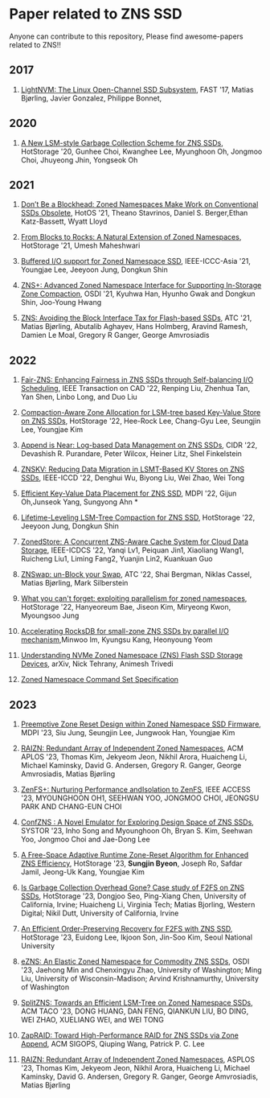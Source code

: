 # Paper related to ZNS SSD

Anyone can contribute to this repository, Please find awesome-papers related to ZNS!!

## 2017
1. [LightNVM: The Linux Open-Channel SSD Subsystem](https://www.usenix.org/system/files/conference/fast17/fast17-bjorling.pdf), FAST '17, Matias Bjørling, Javier Gonzalez, Philippe Bonnet,

## 2020

1. [A New LSM-style Garbage Collection Scheme for ZNS SSDs](https://www.usenix.org/system/files/hotstorage20_paper_choi_0.pdf), HotStorage '20, Gunhee Choi, Kwanghee Lee, Myunghoon Oh, Jongmoo Choi, Jhuyeong Jhin, Yongseok Oh

## 2021

1. [Don’t Be a Blockhead: Zoned Namespaces Make Work on Conventional SSDs Obsolete](https://dl.acm.org/doi/abs/10.1145/3458336.3465300), HotOS '21, Theano Stavrinos, Daniel S. Berger,Ethan Katz-Bassett, Wyatt Lloyd

2. [From Blocks to Rocks: A Natural Extension of Zoned Namespaces](https://dl.acm.org/doi/abs/10.1145/3465332.3470870?casa_token=Yzq5cEY5pKkAAAAA:64srUbIjrAvAqRM8IjSZhblHjl74dEJfHP00t7eh3q8f7mYHDSaV1u54SvP9zgi2Sn2OwCou3eu6), HotStorage '21, Umesh Maheshwari

3. [Buffered I/O support for Zoned Namespace SSD](https://ieeexplore.ieee.org/abstract/document/9641979?casa_token=IBQGce06HP4AAAAA:Ehh_XyAogn5HQrYYlw0Ohx7cRM1xeNj5mHsxZzw7sK5prEAyq3jkEwLiZ6cvnUT6dpuhk04K), IEEE-ICCC-Asia '21, Youngjae Lee, Jeeyoon Jung, Dongkun Shin

4. [ZNS+: Advanced Zoned Namespace Interface for Supporting In-Storage Zone Compaction](https://www.usenix.org/system/files/osdi21-han.pdf), OSDI '21, Kyuhwa Han, Hyunho Gwak and Dongkun Shin, Joo-Young Hwang

5. [ZNS: Avoiding the Block Interface Tax for Flash-based SSDs](https://www.usenix.org/system/files/atc21-bjorling.pdf), ATC '21, Matias Bjørling, Abutalib Aghayev, Hans Holmberg, Aravind Ramesh, Damien Le Moal, Gregory R Ganger, George Amvrosiadis

## 2022

1. [Fair-ZNS: Enhancing Fairness in ZNS SSDs through Self-balancing I/O Scheduling](https://ieeexplore.ieee.org/abstract/document/10004209?casa_token=A6ZGwOY7xwgAAAAA:5SMU1CkOywTWMu-NYlffvVTC2G-XSk1vPs9s3jkPMlxZtxKXnbzwItzn6dIg9DEz-l_7ZMgk), IEEE Transaction on CAD '22, Renping Liu, Zhenhua Tan, Yan Shen, Linbo Long, and Duo Liu

2. [Compaction-Aware Zone Allocation for LSM-tree based Key-Value Store on ZNS SSDs](https://dl.acm.org/doi/abs/10.1145/3538643.3539743?casa_token=dGH7ERxaTRQAAAAA:josUF1r1S62vOrartUhQ05jzLJ_HSUunCbm8EoxRYoq--8chxCXqwjTkdEQcdGjzZatTy3W1NUvc), HotStorage '22, Hee-Rock Lee, Chang-Gyu Lee, Seungjin Lee, Youngjae Kim

3. [Append is Near: Log-based Data Management on ZNS SSDs](https://people.ucsc.edu/~hlitz/papers/append.pdf), CIDR '22, Devashish R. Purandare, Peter Wilcox, Heiner Litz, Shel Finkelstein

4. [ZNSKV: Reducing Data Migration in LSMT-Based KV Stores on ZNS SSDs](https://ieeexplore.ieee.org/abstract/document/9978499), IEEE-ICCD '22, Denghui Wu, Biyong Liu, Wei Zhao, Wei Tong

5. [Efficient Key-Value Data Placement for ZNS SSD](https://www.mdpi.com/2076-3417/11/24/11842), MDPI '22, Gijun Oh,Junseok Yang, Sungyong Ahn *

6. [Lifetime-Leveling LSM-Tree Compaction for ZNS SSD](https://dl.acm.org/doi/pdf/10.1145/3538643.3539741), HotStorage '22, Jeeyoon Jung, Dongkun Shin

7. [ZonedStore: A Concurrent ZNS-Aware Cache System for Cloud Data Storage](https://ieeexplore.ieee.org/stamp/stamp.jsp?tp=&arnumber=9912132), IEEE-ICDCS '22, Yanqi Lv1, Peiquan Jin1, Xiaoliang Wang1, Ruicheng Liu1, Liming Fang2, Yuanjin Lin2, Kuankuan Guo

8. [ZNSwap: un-Block your Swap](https://www.usenix.org/system/files/atc22-bergman.pdf), ATC '22, Shai Bergman, Niklas Cassel, Matias Bjørling, Mark Silberstein

9. [What you can't forget: exploiting parallelism for zoned namespaces](https://dl.acm.org/doi/10.1145/3538643.3539744), HotStorage '22, Hanyeoreum Bae, Jiseon Kim, Miryeong Kwon, Myoungsoo Jung

10. [Accelerating RocksDB for small-zone ZNS SSDs by parallel I/O mechanism](https://dl.acm.org/doi/abs/10.1145/3564695.3564774casa_token=9SrbQER36IkAAAAA:gK5HjPTDo_FKJSYob3tATn7kEx9HlyYTcn6W139fIHF5HIVnB4t9BF852bxDTCu3_dsyskru5A3Qyg),Minwoo Im, Kyungsu Kang, Heonyoung Yeom

11. [Understanding NVMe Zoned Namespace (ZNS) Flash SSD Storage Devices](https://arxiv.org/pdf/2206.01547.pdf), arXiv, Nick Tehrany, Animesh Trivedi

12. [Zoned Namespace Command Set Specification](https://nvmexpress.org/wp-content/uploads/NVM-Express-Zoned-Namespace-Command-Set-Specification-1.1c-2022.10.03-Ratified.pdf)

## 2023

1. [Preemptive Zone Reset Design within Zoned Namespace SSD Firmware](https://www.mdpi.com/2079-9292/12/4/798), MDPI '23, Siu Jung, Seungjin Lee, Jungwook Han, Youngjae Kim

2. [RAIZN: Redundant Array of Independent Zoned Namespaces](https://dl.acm.org/doi/10.1145/3575693.3575746), ACM APLOS '23, Thomas Kim, Jekyeom Jeon, Nikhil Arora, 
Huaicheng Li, Michael Kaminsky, David G. Andersen, Gregory R. Ganger, George Amvrosiadis, Matias Bjørling

3. [ZenFS+: Nurturing Performance andIsolation to ZenFS](https://ieeexplore.ieee.org/stamp/stamp.jsp?arnumber=10070767), IEEE ACCESS '23, MYOUNGHOON OH1, SEEHWAN YOO, JONGMOO CHOI, JEONGSU PARK AND CHANG-EUN CHOI

4. [ConfZNS : A Novel Emulator for Exploring Design Space of ZNS SSDs](?), SYSTOR '23, Inho Song and Myounghoon Oh, Bryan S. Kim, Seehwan Yoo, Jongmoo Choi and Jae-Dong Lee

5. [A Free-Space Adaptive Runtime Zone-Reset Algorithm for Enhanced ZNS Efficiency](https://www.hotstorage.org/2023/accepted.html), HotStorage '23, **Sungjin Byeon**, Joseph Ro, Safdar Jamil, Jeong-Uk Kang, Youngjae Kim

6. [Is Garbage Collection Overhead Gone? Case study of F2FS on ZNS SSDs](https://www.hotstorage.org/2023/accepted.html), HotStorage '23, Dongjoo Seo, Ping-Xiang Chen, University of California, Irvine; Huaicheng Li, Virginia Tech; Matias Bjorling, Western Digital; Nikil Dutt, University of California, Irvine

7. [An Efficient Order-Preserving Recovery for F2FS with ZNS SSD](https://www.hotstorage.org/2023/accepted.html), HotStorage '23, Euidong Lee, Ikjoon Son, Jin-Soo Kim, Seoul National University

8. [eZNS: An Elastic Zoned Namespace for Commodity ZNS SSDs](https://www.usenix.org/conference/osdi23/presentation/min), OSDI '23, Jaehong Min and Chenxingyu Zhao, University of Washington; Ming Liu, University of Wisconsin-Madison; Arvind Krishnamurthy, University of Washington

9. [SplitZNS: Towards an Efficient LSM-Tree on Zoned Namespace SSDs](https://dl.acm.org/doi/pdf/10.1145/3608476), ACM TACO '23, DONG HUANG, DAN FENG, QIANKUN LIU, BO DING, WEI ZHAO, XUELIANG WEI, and WEI TONG

10. [ZapRAID: Toward High-Performance RAID for ZNS SSDs via Zone Append](https://dl.acm.org/doi/pdf/10.1145/3609510.3609810?casa_token=vrB86oJXb-gAAAAA:FO0RGUXfWTbSAJdcbWqa5dZ2p6EaSyFRIbGTOo-v2ZY7d-TYpEU2JKA-_w3R2_aFPdrl1_mkBd9L), ACM SIGOPS, Qiuping Wang, Patrick P. C. Lee

11. [RAIZN: Redundant Array of Independent Zoned Namespaces](https://dl.acm.org/doi/abs/10.1145/3575693.3575746), ASPLOS '23, Thomas Kim, Jekyeom Jeon, Nikhil Arora, Huaicheng Li, Michael Kaminsky, David G. Andersen, Gregory R. Ganger, George Amvrosiadis, Matias Bjørling

